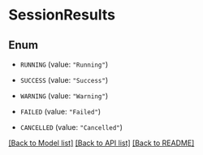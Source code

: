 # SessionResults

## Enum


* `RUNNING` (value: `"Running"`)

* `SUCCESS` (value: `"Success"`)

* `WARNING` (value: `"Warning"`)

* `FAILED` (value: `"Failed"`)

* `CANCELLED` (value: `"Cancelled"`)


[[Back to Model list]](../README.md#documentation-for-models) [[Back to API list]](../README.md#documentation-for-api-endpoints) [[Back to README]](../README.md)


